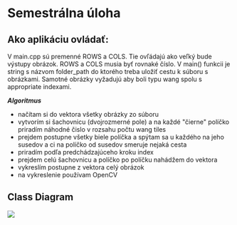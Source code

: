# Semestrálna úloha

## Ako aplikáciu ovládať:
V main.cpp sú premenné ROWS a COLS. Tie ovľádajú ako veľký bude výstupy obrázok. ROWS a COLS musia byť rovnaké číslo.
V main() funkcii je string s názvom folder_path do ktorého treba uložiť cestu k súboru s obrázkami.
Samotné obrázky vyžadujú aby boli typu wang spolu s appropriate indexami.


_**Algoritmus**_
* načítam si do vektora všetky obrázky zo súboru
* vytvorím si šachovnicu (dvojrozmerné pole) a na každé "čierne" políčko priradím náhodné čislo v rozsahu počtu wang tiles
* prejdem postupne všetky biele políčka a spýtam sa u každého na jeho susedov a ci na políčko od susedov smeruje nejaká cesta
* priradím podľa predchádzajúceho kroku index
* prejdem celú šachovnicu a políčko po políčku nahádžem do vektora
* vykreslím postupne z vektora celý obrázok
* na vykreslenie používam OpenCV

## Class Diagram
![](https://github.com/Tach3/-2122ALG2--Spurny---ObchodSKartami-/blob/665871acc05eb95c6dc44a9202f0b112aa250d0a/classDiagram.jpg)
